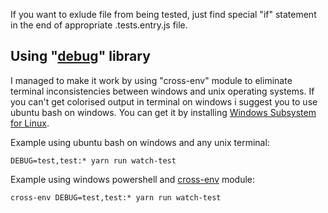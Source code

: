If you want to exlude file from being tested, just find special "if" statement in the end of appropriate .tests.entry.js file.


## Using "[debug](https://www.npmjs.com/package/debug)" library

I managed to make it work by using "cross-env" module to eliminate terminal inconsistencies between windows and unix operating systems.
If you can't get colorised output in terminal on windows i suggest you to use ubuntu bash on windows. You can get it by installing [Windows Subsystem for Linux](https://docs.microsoft.com/en-us/windows/wsl/install-win10).

Example using ubuntu bash on windows and any unix terminal:

`DEBUG=test,test:* yarn run watch-test`

Example using windows powershell and [cross-env](https://www.npmjs.com/package/cross-env) module:

`cross-env DEBUG=test,test:* yarn run watch-test`
